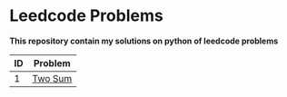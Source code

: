 # Leedcode Problems 

**This repository contain my solutions on python of leedcode problems**

| ID        | Problem           |
| ------------- |:-------------:|
| 1      | [Two Sum](1-two-sum) |
